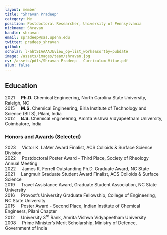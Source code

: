 ```yaml
---
layout: member
title: "Shravan Pradeep"
category: Me
position: Postdoctoral Researcher, University of Pennsylvania 
nickname: Shravan
handle: shravan
email: spradeep@sas.upenn.edu
twitter: pradeep_shravan
github: 
scholar: l-ahtSIAAAAJ&view_op=list_works&sortby=pubdate
image: /assets/images/team/shravan.jpg
cv: /assets/pdfs/Shravan Pradeep - Curriculum Vitae.pdf
alum: false
---
```

## Education

2021 &nbsp; &nbsp; <b>Ph.D.</b> Chemical Engineering, North Carolina State University, Raleigh, NC<br>
2015 &nbsp; &nbsp; <b>M.S.</b> Chemical Engineering, Birla Institute of Technology and Science (BITS), Pilani, India<br>
2012 &nbsp; &nbsp; <b>B.S.</b> Chemical Engineering, Amrita Vishwa Vidyapeetham University, Coimbatore, India

### Honors and Awards (Selected) 

2023 &nbsp; &nbsp; Victor K. LaMer Award Finalist, ACS Colloids & Surface Science Division<br>
2022 &nbsp; &nbsp; Postdoctoral Poster Award - Third Place, Society of Rheology Annual Meeting<br>
2022 &nbsp; &nbsp; James K. Ferrell Outstanding Ph.D. Graduate Award, NC State<br>
2021 &nbsp; &nbsp; Langmuir Graduate Student Award Finalist, ACS Colloids & Surface Science<br>
2019 &nbsp; &nbsp; Travel Assistance Award, Graduate Student Association, NC State University<br>
2016 &nbsp; &nbsp; Provost’s University Graduate Fellowship, College of Engineering, NC State University<br>
2015 &nbsp; &nbsp; Poster Award - Second Place, Indian Institute of Chemical Engineers, Pilani Chapter<br>
2012 &nbsp; &nbsp; University 3<sup>rd</sup> Rank, Amrita Vishwa Vidyapeetham University<br>
2008 &nbsp; &nbsp; Prime Minister’s Merit Scholarship, Ministry of Defence, Government of India
